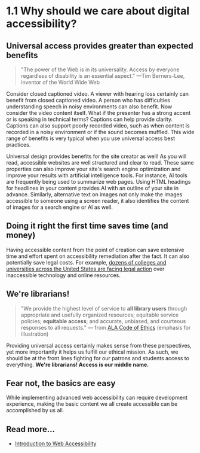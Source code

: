 # 1.1 Why should we care about digital accessibility?

## Universal access provides greater than expected benefits

> "The power of the Web is in its universality. Access by everyone regardless of disability is an essential aspect."  —Tim Berners-Lee, inventor of the World Wide Web

Consider closed captioned video. A viewer with hearing loss certainly can benefit from closed captioned video. A person who has difficulties understanding speech in noisy environments can also benefit. Now consider the video content itself. What if the presenter has a strong accent or is speaking in technical terms? Captions can help provide clarity. Captions can also support poorly recorded video, such as when content is recorded in a noisy environment or if the sound becomes muffled. This wide range of benefits is very typical when you use universal access best practices.

Universal design provides benefits for the site creator as well! As you will read, accessible websites are well structured and clear to read. These same properties can also improve your site's search engine optimization and improve your results with artificial intelligence tools. For instance, AI tools are frequently being used to summarize web pages. Using HTML headings for headlines in your content provides AI with an outline of your site in advance. Similarly, alternative text on images not only make the images accessible to someone using a screen reader, it also identifies the content of images for a search engine or AI as well.

## **Doing it right the first time saves time (and money)**

Having accessible content from the point of creation can save extensive time and effort spent on accessibility remediation after the fact. It can also potentially save legal costs. For example, [dozens of colleges and universities across the United States are facing legal action](https://www.d.umn.edu/\~lcarlson/atteam/lawsuits.html) over inaccessible technology and online resources.

## We're librarians!

> "We provide the highest level of service to **all library users** through appropriate and usefully organized resources; equitable service policies; **equitable access**; and accurate, unbiased, and courteous responses to all requests." — from [ALA Code of Ethics](http://www.ala.org/tools/ethics) (emphasis for illustration)

Providing universal access certainly makes sense from these perspectives, yet more importantly it helps us fulfill our ethical mission. As such, we should be at the front lines fighting for our patrons and students access to everything. **We're librarians! Access is our middle name.**

## **Fear not, the basics are easy**

While implementing advanced web accessibility can require development experience, making the basic content we all create accessible can be accomplished by us all.

## Read more...

* [Introduction to Web Accessibility](https://www.w3.org/WAI/fundamentals/accessibility-intro/)
